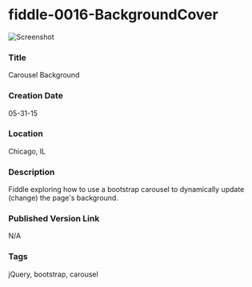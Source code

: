 fiddle-0016-BackgroundCover
======

![Screenshot](screenshot.png)


### Title

Carousel Background


### Creation Date

05-31-15


### Location

Chicago, IL


### Description

Fiddle exploring how to use a bootstrap carousel to dynamically update (change) the page's background.


### Published Version Link

N/A


### Tags

jQuery, bootstrap, carousel
